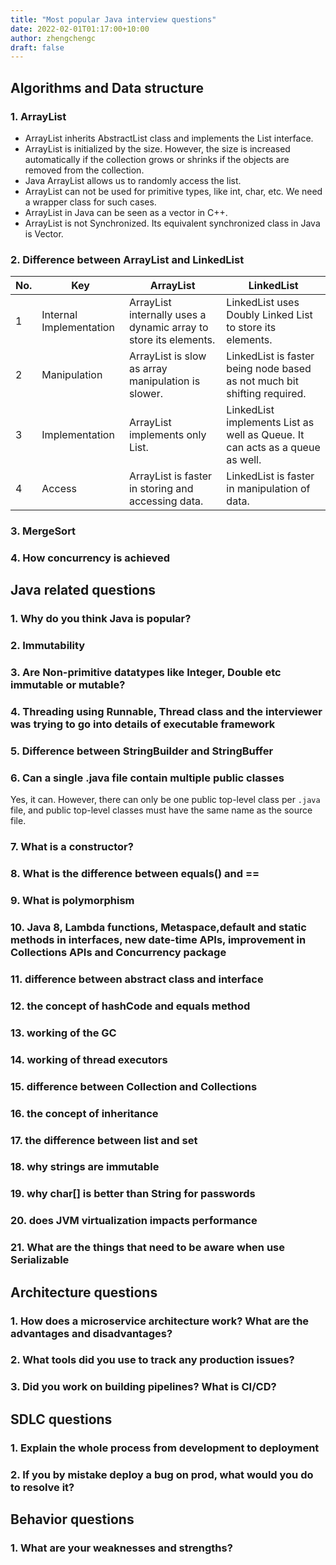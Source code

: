 ```yaml
---
title: "Most popular Java interview questions"
date: 2022-02-01T01:17:00+10:00
author: zhengchengc
draft: false
---
```


## Algorithms and Data structure

### 1. ArrayList

- ArrayList inherits AbstractList class and implements the List interface.
- ArrayList is initialized by the size. However, the size is increased automatically if the collection grows or shrinks if the objects are removed from the collection.
- Java ArrayList allows us to randomly access the list.
- ArrayList can not be used for primitive types, like int, char, etc. We need a wrapper class for such cases.
- ArrayList in Java can be seen as a vector in C++.
- ArrayList is not Synchronized. Its equivalent synchronized class in Java is Vector.
  
### 2. Difference between ArrayList and LinkedList

| No. | Key | ArrayList | LinkedList |
|-----|-----|-----------|------------|
| 1 | Internal Implementation | ArrayList internally uses a dynamic array to store its elements. | LinkedList uses Doubly Linked List to store its elements. |
| 2 | Manipulation | ArrayList is slow as array manipulation is slower. | LinkedList is faster being node based as not much bit shifting required. |
| 3 | Implementation | ArrayList implements only List. | LinkedList implements List as well as Queue. It can acts as a queue as well. |
| 4 | Access | ArrayList is faster in storing and accessing data. | LinkedList is faster in manipulation of data. |

### 3. MergeSort

### 4. How concurrency is achieved

## Java related questions

### 1. Why do you think Java is popular?

### 2. Immutability

### 3. Are Non-primitive datatypes like Integer, Double etc immutable or mutable?

### 4. Threading using Runnable, Thread class and the interviewer was trying to go into details of executable framework

### 5. Difference between StringBuilder and StringBuffer

### 6. Can a single .java file contain multiple public classes

Yes, it can. However, there can only be one public top-level class per ```.java``` file, and public top-level classes must have the same name as the source file.

### 7. What is a constructor?

### 8. What is the difference between equals() and ==

### 9. What is polymorphism

### 10. Java 8, Lambda functions, Metaspace,default and static methods in interfaces, new date-time APIs, improvement in Collections APIs and Concurrency package

### 11. difference between abstract class and interface

### 12. the concept of hashCode and equals method

### 13. working of the GC

### 14. working of thread executors

### 15. difference between Collection and Collections

### 16. the concept of inheritance

### 17. the difference between list and set

### 18. why strings are immutable

### 19. why char[] is better than String for passwords

### 20. does JVM virtualization impacts performance

### 21. What are the things that need to be aware when use Serializable



## Architecture questions

### 1. How does a microservice architecture work? What are the advantages and disadvantages?

### 2. What tools did you use to track any production issues?

### 3. Did you work on building pipelines? What is CI/CD?

## SDLC questions

### 1. Explain the whole process from development to deployment

### 2. If you by mistake deploy a bug on prod, what would you do to resolve it?

## Behavior questions

### 1. What are your weaknesses and strengths?
